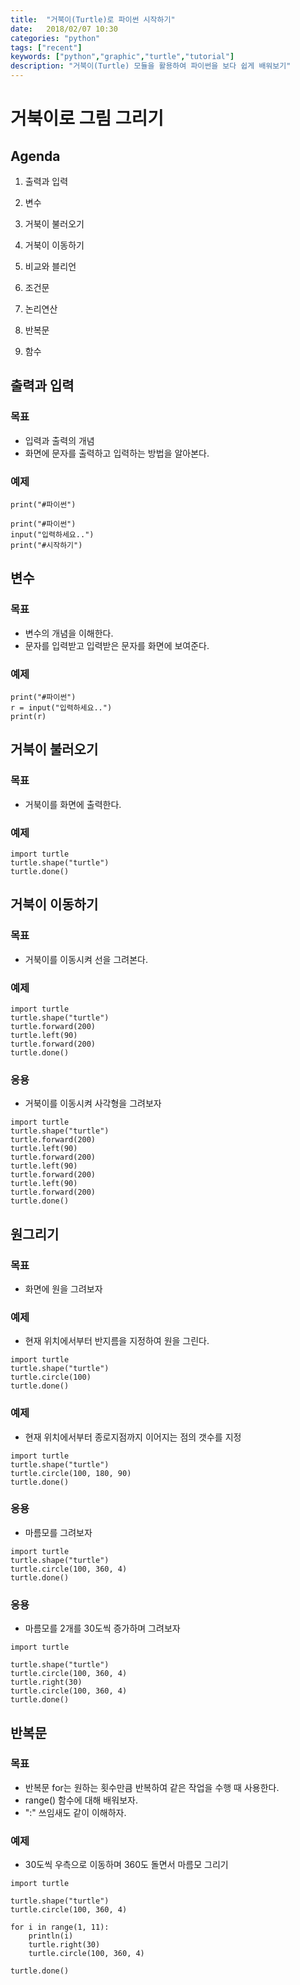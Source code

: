 ```yaml
---
title:  "거북이(Turtle)로 파이썬 시작하기"
date:   2018/02/07 10:30
categories: "python"
tags: ["recent"]
keywords: ["python","graphic","turtle","tutorial"]
description: "거북이(Turtle) 모듈을 활용하여 파이썬을 보다 쉽게 배워보기"
---
```


# 거북이로 그림 그리기

## Agenda


1. 출력과 입력
1. 변수
1. 거북이 불러오기
1. 거북이 이동하기

1. 비교와 블리언
1. 조건문
1. 논리연산
1. 반복문
1. 함수


## 출력과 입력

### 목표
* 입력과 출력의 개념
* 화면에 문자를 출력하고 입력하는 방법을 알아본다.

### 예제

```
print("#파이썬")
```

```
print("#파이썬")
input("입력하세요..")
print("#시작하기")
```

## 변수

### 목표
* 변수의 개념을 이해한다.
* 문자를 입력받고 입력받은 문자를 화면에 보여준다.

### 예제

```
print("#파이썬")
r = input("입력하세요..")
print(r)
```

## 거북이 불러오기

### 목표
* 거북이를 화면에 출력한다.

### 예제

```
import turtle
turtle.shape("turtle")
turtle.done()
```

## 거북이 이동하기

### 목표
* 거북이를 이동시켜 선을 그려본다.

### 예제

```
import turtle
turtle.shape("turtle")
turtle.forward(200)
turtle.left(90)
turtle.forward(200)
turtle.done()
```

### 응용
* 거북이를 이동시켜 사각형을 그려보자

```
import turtle
turtle.shape("turtle")
turtle.forward(200)
turtle.left(90)
turtle.forward(200)
turtle.left(90)
turtle.forward(200)
turtle.left(90)
turtle.forward(200)
turtle.done()
```

## 원그리기

### 목표
* 화면에 원을 그려보자

### 예제
* 현재 위치에서부터 반지름을 지정하여 원을 그린다.

```
import turtle
turtle.shape("turtle")
turtle.circle(100)
turtle.done()
```

### 예제 
* 현재 위치에서부터 종로지점까지 이어지는 점의 갯수를 지정

```
import turtle
turtle.shape("turtle")
turtle.circle(100, 180, 90)
turtle.done()
```

### 응용
* 마름모를 그려보자

```
import turtle
turtle.shape("turtle")
turtle.circle(100, 360, 4)
turtle.done()
```

### 응용
* 마름모를 2개를 30도씩 증가하며 그려보자

```
import turtle

turtle.shape("turtle")
turtle.circle(100, 360, 4)
turtle.right(30)
turtle.circle(100, 360, 4)
turtle.done()
```

## 반복문

### 목표
* 반복문 for는 원하는 횟수만큼 반복하여 같은 작업을 수행 때 사용한다.
* range() 함수에 대해 배워보자.
* ":" 쓰임새도 같이 이해하자.

### 예제
* 30도씩 우측으로 이동하며 360도 돌면서 마름모 그리기

```
import turtle

turtle.shape("turtle")
turtle.circle(100, 360, 4)

for i in range(1, 11):
	println(i)
	turtle.right(30)
	turtle.circle(100, 360, 4)

turtle.done()
```
